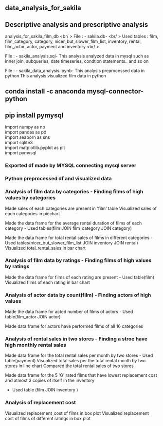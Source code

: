 ## data_analysis_for_sakila
## Descriptive analysis and prescriptive analysis

analysis_for_sakila_film_db <br/ >
File : - sakila.db- <br/ >
Used tables : film, film_category, category, nicer_but_slower_film_list, inventory, rental, film_actor, actor, payment and inventory <br/ >

File : - sakila_analysis.sql-
This analysis analyzed data in mysql such as inner join, subqueries, date timeseries, condtion statements..
and so on

File : - sakila_data_analysis.ipynb-
This analysis preprocessed data in python
This analysis visualized film data in python

## conda install -c anaconda mysql-connector-python
## pip install pymysql

import numpy as np <br/>
import pandas as pd <br/>
import seaborn as sns <br/>
import sqlite3 <br/>
import matplotlib.pyplot as plt <br/>
import pymysql <br/>


### Exported df made by MYSQL connecting mysql server
### Python preprocessed df and visualized data


### Analysis of film data by categories - Finding films of high values by categories
Made sales of each categories are present in 'film' table
Visualized sales of each categories in piechart

Made the data frame for the average rental duration of films of each category  - Used tables(film JOIN film_category JOIN category)

Made the data frame for total rental sales of films in different categories  - Used tables(nicer_but_slower_film_list JOIN inventory JOIN rental)
Visualized total_rental_sales in bar chart

### Analysis of film data by ratings - Finding films of high values by ratings
Made the data frame for films of each rating are present  - Used table(film)
Visualized films of each rating in bar chart

### Analysis of actor data by count(film) - Finding actors of high values
Made the data frame for acted number of films of actors - Used table(film_actor JOIN actor)

Made data frame for actors have performed films of all 16 categories

### Analysis of rental sales in two stores - Finding a stroe have high monthly rental sales
Made data frame for the total rental sales per month by two stores  - Used table(payment)
Visualized total sales per the total rental month by two stores in line chart
Compared the total rental sales of two stores

Made data frame for the 5 'G' rated films that have lowest replacement cost and atmost 3 copies of itself in the inventory
 - Used table (film JOIN inventory )

### Analysis of replacement cost
Visualized replacement_cost of films in box plot
Visualized replacement cost of films of different ratings in box plot




